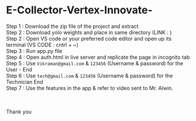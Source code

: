 # E-Collector-Vertex-Innovate-

Step 1 : Download the zip file of the project and extract <br>
Step 2 : Download yolo weights and place in same directory (LINK : ) <br>
Step 2 : Open VS code or your preferred code editor and open up its terminal (VS CODE : cntrl + ~)<br>
Step 3 : Run app.py file<br>
Step 4 : Open auth.html in live server and replicate the page in incognito tab<br>
Step 5 : Use `Vikraman@gmail.com` & `123456` (Username & password) for the User - End <br>
Step 6 : Use `tech@gmail.com` & `123456` (Username & password) for the Technician End<br>
Step 7 : Use the features in the app & refer to video sent to Mr. Alwin.<br><br><br>


Thank you
